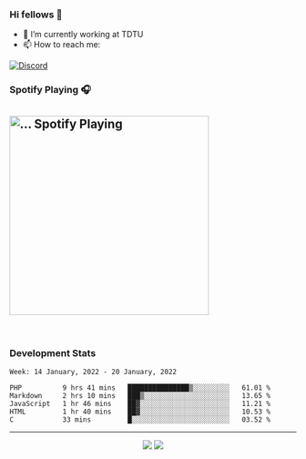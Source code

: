 ### Hi fellows 👋

- 🔭 I’m currently working at TDTU
- 📫 How to reach me:
<a href = "https://discordapp.com/users/517725152327499806">
  <img align="center" src="https://discord.c99.nl/widget/theme-4/517725152327499806.png" alt="Discord"/>
</a>


### Spotify Playing 🎧
[<img src="https://spotify-readme-git-master-maoleng.vercel.app/api/spotify-playing" alt="... Spotify Playing" width="350" />](https://open.spotify.com/user/...)
---
<br>

### Development Stats
<!--START_SECTION:waka-->
```text
Week: 14 January, 2022 - 20 January, 2022

PHP          9 hrs 41 mins   ███████████████▒░░░░░░░░░   61.01 % 
Markdown     2 hrs 10 mins   ███▒░░░░░░░░░░░░░░░░░░░░░   13.65 % 
JavaScript   1 hr 46 mins    ██▓░░░░░░░░░░░░░░░░░░░░░░   11.21 % 
HTML         1 hr 40 mins    ██▓░░░░░░░░░░░░░░░░░░░░░░   10.53 % 
C            33 mins         █░░░░░░░░░░░░░░░░░░░░░░░░   03.52 % 
```
<!--END_SECTION:waka-->

---
<p align = "center">
  <img src = "https://github-readme-stats.vercel.app/api?username=maoleng&theme=radical&line_height=27">
  <img src = "https://github-readme-stats.vercel.app/api/top-langs/?username=maoleng&layout=compact&theme=radical">
</p>
